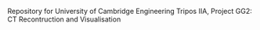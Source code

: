 Repository for University of Cambridge Engineering Tripos IIA, Project GG2: CT Recontruction and Visualisation
